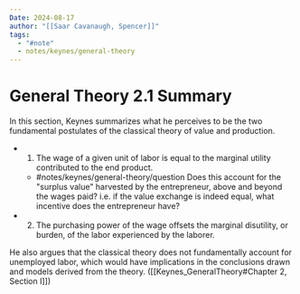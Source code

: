 ```yaml
---
Date: 2024-08-17
author: "[[Saar Cavanaugh, Spencer]]"
tags:
  - "#note"
  - notes/keynes/general-theory
---
```

# General Theory 2.1 Summary 

In this section, Keynes summarizes what he perceives to be the two fundamental postulates of the classical theory of value and production. 

- 1. The wage of a given unit of labor is equal to the marginal utility contributed to the end product.
	- #notes/keynes/general-theory/question  Does this account for the "surplus value" harvested by the entrepreneur, above and beyond the wages paid? i.e. if the value exchange is indeed equal, what incentive does the entrepreneur have? 
- 2. The purchasing power of the wage offsets the marginal disutility, or burden, of the labor experienced by the laborer.

He also argues that the classical theory does not fundamentally account for unemployed labor, which would have implications in the conclusions drawn and models derived from the theory. ([[Keynes_GeneralTheory#Chapter 2, Section I]])